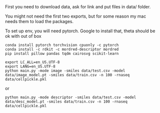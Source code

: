 ##

First you need to download data, ask for link and put files in data/ folder.


You might not need the first two exports, but for some reason my mac needs them to load the packages. 

To set up env, you will need pytorch. Google to install that, theta should be ok with out of box
```shell script
conda install pytorch torchvision cpuonly -c pytorch
conda install -c rdkit -c mordred-descriptor mordred
pip install pillow pandas tqdm cairosvg scikit-learn
```

```shell script
export LC_ALL=en_US.UTF-8
export LANG=en_US.UTF-8
python main.py -mode image -smiles data/test.csv -model data/image_model.pt -smiles data/train.csv -n 100 -rnaseq data/cellpickle.pkl
```
or
```shell script
python main.py -mode descriptor -smiles data/test.csv -model data/desc_model.pt -smiles data/train.csv -n 100 -rnaseq data/cellpickle.pkl
```